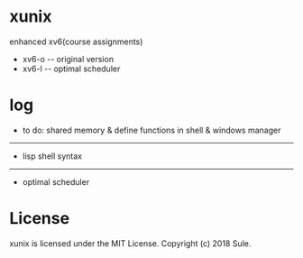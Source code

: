 # xunix 
enhanced xv6(course assignments)

- xv6-o -- original version
- xv6-l -- optimal scheduler

# log

- to do: shared memory & define functions in shell & windows manager

------
- lisp shell syntax

------
- optimal scheduler

# License
xunix is licensed under the MIT License.
Copyright (c) 2018 Sule.
